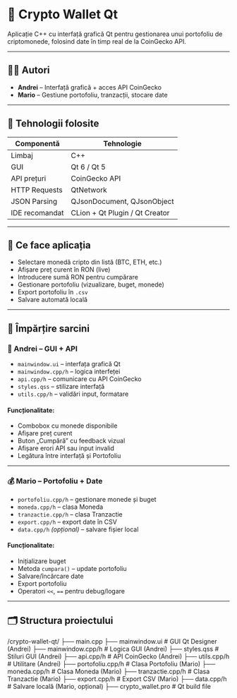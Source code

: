 # 💼 Crypto Wallet Qt

Aplicație C++ cu interfață grafică Qt pentru gestionarea unui portofoliu de criptomonede, folosind date în timp real de la CoinGecko API.

---

## 🧑‍💻 Autori

- **Andrei** – Interfață grafică + acces API CoinGecko
- **Mario** – Gestiune portofoliu, tranzacții, stocare date

---

## 🧰 Tehnologii folosite

| Componentă | Tehnologie |
|-----------|-------------|
| Limbaj | C++ |
| GUI | Qt 6 / Qt 5 |
| API prețuri | CoinGecko API |
| HTTP Requests | QtNetwork |
| JSON Parsing | QJsonDocument, QJsonObject |
| IDE recomandat | CLion + Qt Plugin / Qt Creator |

---

## 🔧 Ce face aplicația

- Selectare monedă cripto din listă (BTC, ETH, etc.)
- Afișare preț curent în RON (live)
- Introducere sumă RON pentru cumpărare
- Gestionare portofoliu (vizualizare, buget, monede)
- Export portofoliu în `.csv`
- Salvare automată locală

---

## 🔄 Împărțire sarcini

### 🎨 Andrei – GUI + API

- `mainwindow.ui` – interfața grafică Qt
- `mainwindow.cpp/h` – logica interfeței
- `api.cpp/h` – comunicare cu API CoinGecko
- `styles.qss` – stilizare interfață
- `utils.cpp/h` – validări input, formatare

#### Funcționalitate:
- Combobox cu monede disponibile
- Afișare preț curent
- Buton „Cumpără” cu feedback vizual
- Afișare erori API sau input invalid
- Legătura între interfață și Portofoliu

---

### 💰 Mario – Portofoliu + Date

- `portofoliu.cpp/h` – gestionare monede și buget
- `moneda.cpp/h` – clasa Moneda
- `tranzactie.cpp/h` – clasa Tranzactie
- `export.cpp/h` – export date în CSV
- `data.cpp/h` *(opțional)* – salvare fișier local

#### Funcționalitate:
- Inițializare buget
- Metoda `cumpara()` – update portofoliu
- Salvare/încărcare date
- Export portofoliu
- Operatori `<<`, `==` pentru debug/logare

---

## 🗂️ Structura proiectului

/crypto-wallet-qt/
├── main.cpp
├── mainwindow.ui # GUI Qt Designer (Andrei)
├── mainwindow.cpp/h # Logica GUI (Andrei)
├── styles.qss # Stiluri GUI (Andrei)
├── api.cpp/h # API CoinGecko (Andrei)
├── utils.cpp/h # Utilitare (Andrei)
├── portofoliu.cpp/h # Clasa Portofoliu (Mario)
├── moneda.cpp/h # Clasa Moneda (Mario)
├── tranzactie.cpp/h # Clasa Tranzactie (Mario)
├── export.cpp/h # Export CSV (Mario)
├── data.cpp/h # Salvare locală (Mario, opțional)
├── crypto_wallet.pro # Qt build file

